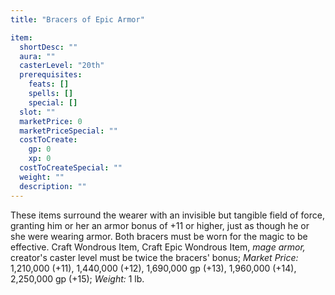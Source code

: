 ```yaml
---
title: "Bracers of Epic Armor"

item:
  shortDesc: ""
  aura: ""
  casterLevel: "20th"
  prerequisites:
    feats: []
    spells: []
    special: []
  slot: ""
  marketPrice: 0
  marketPriceSpecial: ""
  costToCreate:
    gp: 0
    xp: 0
  costToCreateSpecial: ""
  weight: ""
  description: ""
---
```

These items surround the wearer with an invisible but tangible field of force, granting him or her an armor bonus of +11 or higher, just as though he or she were wearing armor. Both bracers must be worn for the magic to be effective.
Craft Wondrous Item, Craft Epic Wondrous Item, _mage armor,_ creator's caster level must be twice the bracers' bonus; _Market Price:_ 1,210,000 (+11), 1,440,000 (+12), 1,690,000 gp (+13), 1,960,000 (+14), 2,250,000 gp (+15); _Weight:_ 1 lb.

